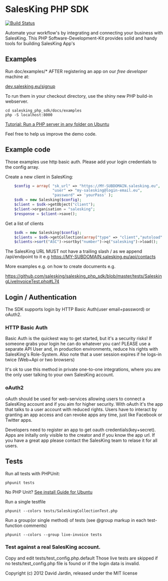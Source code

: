 # SalesKing PHP SDK
[![Build Status](https://secure.travis-ci.org/salesking/salesking_php_sdk.png)](http://travis-ci.org/salesking/salesking_php_sdk)

Automate your workflow's by integrating and connecting your business with SalesKing.
This PHP Software-Development-Kit provides solid and handy tools for building
SalesKing App's

## Examples

Run doc/examples/* AFTER registering an app on our *free developer* machine at: 

[dev.salesking.eu/signup](https://www.dev.salesking.eu/signup/dev-gh)

To run them in your checkout directory, use the shiny new PHP build-in webserver.

    cd salesking_php_sdk/docs/examples
    php -S localhost:8000

[Tutorial: Run a PHP server in any folder on Ubuntu](http://dev.blog.salesking.eu/coding/run-php-webserver-in-any-directory-on-ubuntu/)

Feel free to help us improve the demo code.

## Example code

Those examples use http basic auth. Please add your login credentials to the config array.

Create a new client in SalesKing:
```php
    $config = array( "sk_url" => "https://MY-SUBDOMAIN.salesking.eu",
                     "user" => "my-salesking@login-email.eu",
                     "password" => 'yourPass' );
    $sdk = new Salesking($config);
    $client = $sdk->getObject("client");
    $client->organisation = "salesking";
    $response = $client->save();
```
Get a list of clients
```php
    $sdk = new Salesking($config);
    $clients = $sdk->getCollection(array("type" => "client","autoload" => true));
    $clients->sort("ASC")->sortby("number")->q("salesking")->load();
```

The SalesKing URL MUST not have a trailing slash / as we append /api/endpoint to it e.g https://MY-SUBDOMAIN.salesking.eu/api/contacts

More examples e.g. on how to create documents e.g.

https://github.com/salesking/salesking_php_sdk/blob/master/tests/SaleskingLiveInvoiceTest.php#L74


## Login / Authentication

The SDK supports login by HTTP Basic Auth(user email+password) or oAuth2.

### HTTP Basic Auth

Basic Auth is the quickest way to get started, but it's a security risks! If someone grabs your login he can do
whatever you can! PLEASE use a separate API User and, in production environments, reduce his rights with
SalesKing's Role-System. Also note that a user session expires if he logs-in twice (Web+Api or two browsers)

It's ok to use this method in private one-to-one integrations, where you are the only user talking to your own SalesKing
account.

### oAuth2

oAuth should be used for web-services allowing users to connect a SalesKing account and if you aim for higher
security. With oAuth it's the app that talks to a user account with reduced rights. Users have to interact by
granting an app access and can revoke apps any time, just like Facebook or Twitter apps.

Developers need to register an app to get oauth credentials(key+secret). Apps are initally only visible to the creator
and if you know the app url. If you have a great app please contact the SalesKing team to relase it for all users.

## Tests

Run all tests with PHPUnit:

    phpunit tests

No PHP Unit? [See install Guide for Ubuntu](http://dev.blog.salesking.eu/coding/how-to-run-phpunit-tests-on-ubuntu/)

Run a single testfile

    phpunit --colors tests/SaleskingCollectionTest.php

Run a group(or single method) of tests (see @group markup in each test-function comments)

    phpunit --colors --group live-invoice tests


### Test against a real SalesKing account.

Copy and edit tests/test_config.php.default
Those live tests are skipped if no tests/test_config.php file is found or if the login data is invalid.


Copyright (c) 2012 David Jardin, released under the MIT license
